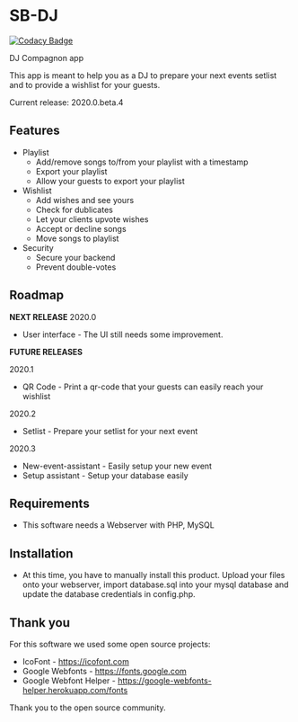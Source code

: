 # SB-DJ

[![Codacy Badge](https://app.codacy.com/project/badge/Grade/eb42bfbe2d00489fa2c3507a141dc483)](https://www.codacy.com/manual/sballinone/SB-DJ?utm_source=github.com&utm_medium=referral&utm_content=sballinone/SB-DJ&utm_campaign=Badge_Grade)

DJ Compagnon app

This app is meant to help you as a DJ to prepare your next events setlist and to provide a wishlist for your guests.

Current release: 2020.0.beta.4

## Features

-   Playlist
    -   Add/remove songs to/from your playlist with a timestamp
    -   Export your playlist
    -   Allow your guests to export your playlist
-   Wishlist
    -   Add wishes and see yours
    -   Check for dublicates
    -   Let your clients upvote wishes
    -   Accept or decline songs
    -   Move songs to playlist
-   Security
    -   Secure your backend
    -   Prevent double-votes

## Roadmap

**NEXT RELEASE** 
2020.0

-   User interface - The UI still needs some improvement.

**FUTURE RELEASES**

2020.1

-   QR Code - Print a qr-code that your guests can easily reach your wishlist

2020.2

-   Setlist - Prepare your setlist for your next event

2020.3

-   New-event-assistant - Easily setup your new event
-   Setup assistant - Setup your database easily

## Requirements

-   This software needs a Webserver with PHP, MySQL

## Installation

-   At this time, you have to manually install this product. 
    Upload your files onto your webserver, import database.sql into your mysql database and update the database credentials in config.php.

## Thank you

For this software we used some open source projects:

-   IcoFont - <https://icofont.com>
-   Google Webfonts - <https://fonts.google.com>
-   Google Webfont Helper - <https://google-webfonts-helper.herokuapp.com/fonts>

Thank you to the open source community.
